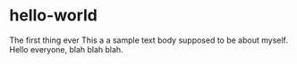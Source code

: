 # hello-world
The first thing ever
This a a sample text body supposed to be about myself. Hello everyone, blah blah blah. 
